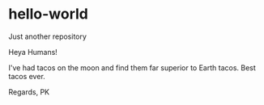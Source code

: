 # hello-world
Just another repository

Heya Humans!

I've had tacos on the moon and find them far superior to Earth tacos.
Best tacos ever.

Regards,
PK
